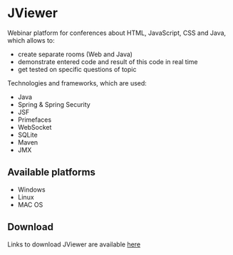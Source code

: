 JViewer
=======

Webinar platform for conferences about HTML, JavaScript, CSS and Java, which allows to:
- create separate rooms (Web and Java)
- demonstrate entered code and result of this code in real time
- get tested on specific questions of topic

Technologies and frameworks, which are used:
- Java
- Spring & Spring Security
- JSF
- Primefaces
- WebSocket
- SQLite
- Maven
- JMX

## Available platforms
- Windows
- Linux 
- MAC OS

## Download

Links to download JViewer are available <a href="http://jviewer.tk:8080/download.xhtml" target="_blank">here</a>

